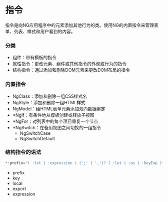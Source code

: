# 指令
指令是向NG应用程序中的元素添加其他行为的类。使用NG的内置指令来管理表单、列表、样式和用户看到的内容。

### 分类
- 组件：带有模板的指令
- 属性指令：更改元素、组件或其他指令的外观或行为的指令
- 结构指令：通过添加和删除DOM元素来更改DOM布局的指令

### 内置指令
- NgClass：添加和删除一组CSS样式名
- NgStyle：添加和删除一组HTML样式
- NgModel：给HTML表单元素添加双向数据绑定
- *NgIf：有条件地从模板创建或释放子视图
- *NgFor：对列表中的每个项目重复一个节点
- *NgSwitch：在备用视图之间切换的一组指令
	- NgSwitchCase
	- NgSwitchDefault

### 结构指令的语法
```ts
*:prefix="( :let | :expression ) (';' | ',')? ( :let | :as | :keyExp )*"
```

- prefix
- key
- local
- export 
- expression
